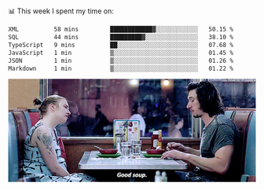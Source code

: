📊 This week I spent my time on:
<!--START_SECTION:waka-->

```text
XML          58 mins         ████████████▓░░░░░░░░░░░░   50.15 %
SQL          44 mins         █████████▓░░░░░░░░░░░░░░░   38.10 %
TypeScript   9 mins          ██░░░░░░░░░░░░░░░░░░░░░░░   07.68 %
JavaScript   1 min           ▒░░░░░░░░░░░░░░░░░░░░░░░░   01.45 %
JSON         1 min           ▒░░░░░░░░░░░░░░░░░░░░░░░░   01.26 %
Markdown     1 min           ▒░░░░░░░░░░░░░░░░░░░░░░░░   01.22 %
```

<!--END_SECTION:waka-->


![](goodSoup.gif)

